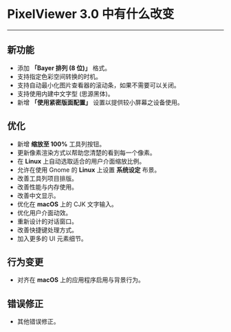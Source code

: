 ﻿# PixelViewer 3.0 中有什么改变
 ---

## 新功能
+ 添加 **「Bayer 排列 (8 位)」** 格式。
+ 支持指定色彩空间转换的时机。
+ 支持自动最小化图片查看器的滚动条，如果不需要可以关闭。
+ 支持使用内建中文字型 (思源黑体)。
+ 新增 **「使用紧密版面配置」** 设置以提供较小屏幕之设备使用。

## 优化
+ 新增 **缩放至 100%** 工具列按钮。
+ 更新像素渲染方式以帮助您清楚的看到每一个像素。
+ 在 **Linux** 上自动选取适合的用户介面缩放比例。
+ 允许在使用 Gnome 的 **Linux** 上设置 **系统设定** 布景。
+ 改善工具列项目排版。
+ 改善性能与内存使用。
+ 改善中文显示。
+ 优化在 **macOS** 上的 CJK 文字输入。
+ 优化用户介面动效。
+ 重新设计的对话窗口。
+ 改善快捷键处理方式。
+ 加入更多的 UI 元素细节。

## 行为变更
+ 对齐在 **macOS** 上的应用程序启用与背景行为。

## 错误修正
+ 其他错误修正。